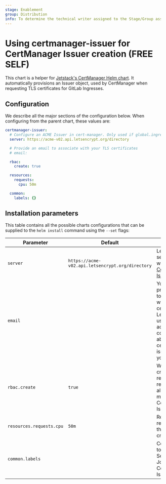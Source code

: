 ```yaml
---
stage: Enablement
group: Distribution
info: To determine the technical writer assigned to the Stage/Group associated with this page, see https://about.gitlab.com/handbook/engineering/ux/technical-writing/#assignments
---
```


# Using certmanager-issuer for CertManager Issuer creation **(FREE SELF)**

This chart is a helper for [Jetstack's CertManager Helm chart](https://cert-manager.io/docs/installation/helm/).
It automatically provisions an Issuer object, used by CertManager when requesting TLS certificates for
GitLab Ingresses.

## Configuration

We describe all the major sections of the configuration below. When configuring
from the parent chart, these values are:

```yaml
certmanager-issuer:
  # Configure an ACME Issuer in cert-manager. Only used if global.ingress.configureCertmanager is true.
  server: https://acme-v02.api.letsencrypt.org/directory

  # Provide an email to associate with your TLS certificates
  # email:

  rbac:
    create: true

  resources:
    requests:
      cpu: 50m

  common:
    labels: {}
```

## Installation parameters

This table contains all the possible charts configurations that can be supplied
to the `helm install` command using the `--set` flags:

| Parameter | Default | Description |
|-----------|---------|-------------|
| `server` | `https://acme-v02.api.letsencrypt.org/directory` | Let's Encrypt server for use with the [ACME CertManager Issuer](https://cert-manager.io/docs/configuration/acme/). |
| `email` | | You must provide an email to associate with your TLS certificates. Let's Encrypt uses this address to contact you about expiring certificates, and issues related to your account. |
| `rbac.create` | `true` | When `true`, creates RBAC-related resources to allow for manipulation of CertManager Issuer objects. |
| `resources.requests.cpu` | `50m` | Requested CPU resources for the Issuer creation Job. |
| `common.labels` | | Common labels to apply to the ServiceAccount, Job, ConfigMap, and Issuer. |
